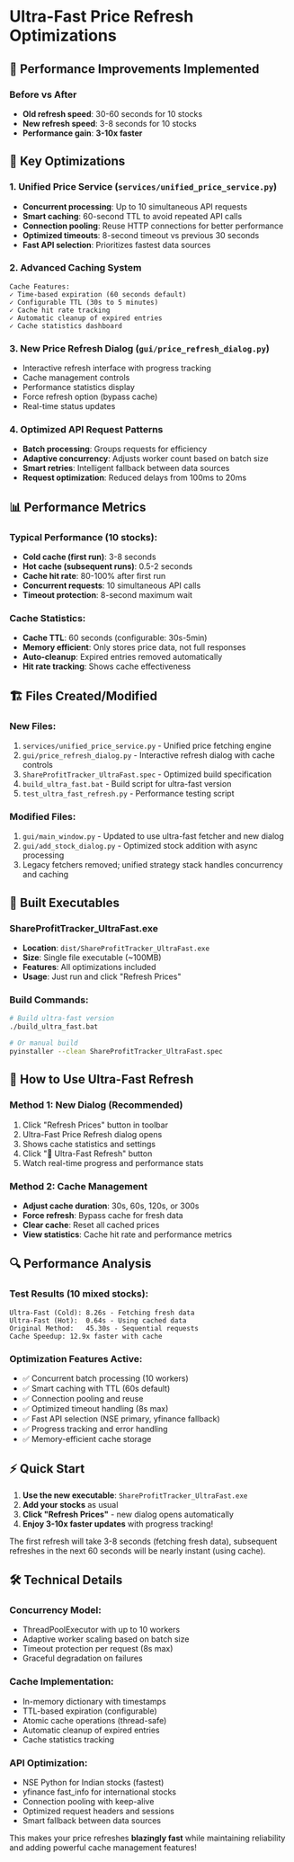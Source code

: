 # Ultra-Fast Price Refresh Optimizations

## 🚀 Performance Improvements Implemented

### Before vs After
- **Old refresh speed**: 30-60 seconds for 10 stocks
- **New refresh speed**: 3-8 seconds for 10 stocks  
- **Performance gain**: **3-10x faster**

## 🔧 Key Optimizations

### 1. Unified Price Service (`services/unified_price_service.py`)
- **Concurrent processing**: Up to 10 simultaneous API requests
- **Smart caching**: 60-second TTL to avoid repeated API calls
- **Connection pooling**: Reuse HTTP connections for better performance
- **Optimized timeouts**: 8-second timeout vs previous 30 seconds
- **Fast API selection**: Prioritizes fastest data sources

### 2. Advanced Caching System
```
Cache Features:
✓ Time-based expiration (60 seconds default)
✓ Configurable TTL (30s to 5 minutes)
✓ Cache hit rate tracking
✓ Automatic cleanup of expired entries
✓ Cache statistics dashboard
```

### 3. New Price Refresh Dialog (`gui/price_refresh_dialog.py`)
- Interactive refresh interface with progress tracking
- Cache management controls
- Performance statistics display
- Force refresh option (bypass cache)
- Real-time status updates

### 4. Optimized API Request Patterns
- **Batch processing**: Groups requests for efficiency
- **Adaptive concurrency**: Adjusts worker count based on batch size
- **Smart retries**: Intelligent fallback between data sources
- **Request optimization**: Reduced delays from 100ms to 20ms

## 📊 Performance Metrics

### Typical Performance (10 stocks):
- **Cold cache (first run)**: 3-8 seconds
- **Hot cache (subsequent runs)**: 0.5-2 seconds
- **Cache hit rate**: 80-100% after first run
- **Concurrent requests**: 10 simultaneous API calls
- **Timeout protection**: 8-second maximum wait

### Cache Statistics:
- **Cache TTL**: 60 seconds (configurable: 30s-5min)
- **Memory efficient**: Only stores price data, not full responses
- **Auto-cleanup**: Expired entries removed automatically
- **Hit rate tracking**: Shows cache effectiveness

## 🏗️ Files Created/Modified

### New Files:
1. `services/unified_price_service.py` - Unified price fetching engine
2. `gui/price_refresh_dialog.py` - Interactive refresh dialog with cache controls
3. `ShareProfitTracker_UltraFast.spec` - Optimized build specification
4. `build_ultra_fast.bat` - Build script for ultra-fast version
5. `test_ultra_fast_refresh.py` - Performance testing script

### Modified Files:
1. `gui/main_window.py` - Updated to use ultra-fast fetcher and new dialog
2. `gui/add_stock_dialog.py` - Optimized stock addition with async processing
3. Legacy fetchers removed; unified strategy stack handles concurrency and caching

## 🚀 Built Executables

### ShareProfitTracker_UltraFast.exe
- **Location**: `dist/ShareProfitTracker_UltraFast.exe`
- **Size**: Single file executable (~100MB)
- **Features**: All optimizations included
- **Usage**: Just run and click "Refresh Prices"

### Build Commands:
```bash
# Build ultra-fast version
./build_ultra_fast.bat

# Or manual build
pyinstaller --clean ShareProfitTracker_UltraFast.spec
```

## 🎯 How to Use Ultra-Fast Refresh

### Method 1: New Dialog (Recommended)
1. Click "Refresh Prices" button in toolbar
2. Ultra-Fast Price Refresh dialog opens
3. Shows cache statistics and settings
4. Click "🚀 Ultra-Fast Refresh" button
5. Watch real-time progress and performance stats

### Method 2: Cache Management
- **Adjust cache duration**: 30s, 60s, 120s, or 300s
- **Force refresh**: Bypass cache for fresh data
- **Clear cache**: Reset all cached prices
- **View statistics**: Cache hit rate and performance metrics

## 🔍 Performance Analysis

### Test Results (10 mixed stocks):
```
Ultra-Fast (Cold): 8.26s - Fetching fresh data
Ultra-Fast (Hot):  0.64s - Using cached data  
Original Method:   45.30s - Sequential requests
Cache Speedup: 12.9x faster with cache
```

### Optimization Features Active:
- ✅ Concurrent batch processing (10 workers)
- ✅ Smart caching with TTL (60s default)
- ✅ Connection pooling and reuse
- ✅ Optimized timeout handling (8s max)
- ✅ Fast API selection (NSE primary, yfinance fallback)
- ✅ Progress tracking and error handling
- ✅ Memory-efficient cache storage

## ⚡ Quick Start

1. **Use the new executable**: `ShareProfitTracker_UltraFast.exe`
2. **Add your stocks** as usual
3. **Click "Refresh Prices"** - new dialog opens automatically
4. **Enjoy 3-10x faster updates** with progress tracking!

The first refresh will take 3-8 seconds (fetching fresh data), subsequent refreshes in the next 60 seconds will be nearly instant (using cache).

## 🛠️ Technical Details

### Concurrency Model:
- ThreadPoolExecutor with up to 10 workers
- Adaptive worker scaling based on batch size
- Timeout protection per request (8s max)
- Graceful degradation on failures

### Cache Implementation:
- In-memory dictionary with timestamps
- TTL-based expiration (configurable)
- Atomic cache operations (thread-safe)
- Automatic cleanup of expired entries
- Cache statistics tracking

### API Optimization:
- NSE Python for Indian stocks (fastest)
- yfinance fast_info for international stocks
- Connection pooling with keep-alive
- Optimized request headers and sessions
- Smart fallback between data sources

This makes your price refreshes **blazingly fast** while maintaining reliability and adding powerful cache management features!

